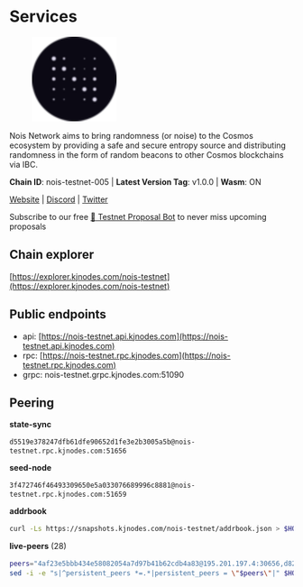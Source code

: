 # Services

<figure><img src="https://raw.githubusercontent.com/kj89/cosmos-images/main/logos/nois.png" width="150" alt=""><figcaption></figcaption></figure>

Nois Network aims to bring randomness (or noise)  to the Cosmos ecosystem by providing a safe and  secure entropy source and distributing randomness  in the form of random beacons to other Cosmos blockchains via IBC.

**Chain ID**: nois-testnet-005 | **Latest Version Tag**: v1.0.0 | **Wasm**: ON

[Website](https://nois.network) | [Discord](https://discord.gg/dHdpwtEb6F) | [Twitter](https://twitter.com/NoisRNG)



Subscribe to our free [🤖 Testnet Proposal Bot](https://t.me/kjnodes_testnet_proposal_bot) to never miss upcoming proposals


## Chain explorer
[https://explorer.kjnodes.com/nois-testnet](https://explorer.kjnodes.com/nois-testnet)

## Public endpoints

* api: [https://nois-testnet.api.kjnodes.com](https://nois-testnet.api.kjnodes.com)
* rpc: [https://nois-testnet.rpc.kjnodes.com](https://nois-testnet.rpc.kjnodes.com)
* grpc: nois-testnet.grpc.kjnodes.com:51090

## Peering

**state-sync**

```text
d5519e378247dfb61dfe90652d1fe3e2b3005a5b@nois-testnet.rpc.kjnodes.com:51656
```

**seed-node**

```text
3f472746f46493309650e5a033076689996c8881@nois-testnet.rpc.kjnodes.com:51659
```

**addrbook**
```bash
curl -Ls https://snapshots.kjnodes.com/nois-testnet/addrbook.json > $HOME/.noisd/config/addrbook.json
```

**live-peers** (28)
```bash
peers="4af23e5bbb434e58082054a7d97b41b62cdb4a83@195.201.197.4:30656,d82a26ef1cebfa8a57e7b06a4310b800740c1c6d@144.76.30.36:15648,d5519e378247dfb61dfe90652d1fe3e2b3005a5b@65.109.68.190:51656,40250630b11b62814410129ed5dc29221e141a2f@65.108.72.233:26156,711a4b20ce63e3a69725d27c73145519a2a1b559@161.97.159.68:17356,5c2a752c9b1952dbed075c56c600c3a79b58c395@195.3.220.135:27286,eff2a3659d8190f2e3f0556d9829288d29e63296@65.108.233.109:17356,f7c0a82105152107c0e516056d0672d01a3a8582@88.99.56.200:26656,28a94656dd4ddde090d8dd3d89865db5b6cda0ce@95.217.58.111:26656,7eec6f0841541db4703053c478b2f8382fe824e0@89.233.108.200:26656,6d6164cd45c7c65ab76abd40f5ff683f72e7f50f@65.109.92.241:40136,457a8e8dcb3bef4d7a6fd7fcb3b97d1282ca029c@65.108.206.118:60856,80cb3138f2f951077c1e70686bb4f59e00cb1fad@135.181.18.112:55726,4f581b36aac37da8766c9de4dc533b0740eb498d@38.242.222.52:26656,65acf20f39df51e09027a2f204e359d57823a995@65.108.72.253:21656,00c205b11dc2d2295749810722bb2e995a24c0c1@95.216.14.58:60656,a87dc8b4e827a05fe5c46aea54999120c8252587@162.19.237.81:26656,4f4cbbb89deacb0a1f395050567e96bb70f4a1ff@142.132.152.46:41656,5a2cf815580a74c31e722737b7f48747afba1137@95.216.197.76:26656,35498a9c47c2901a097161cd5abc5bc758aa1b5c@38.242.158.85:51656,e07c37d68a210ee89191543e64078c7b127aa6c4@65.108.78.101:30656,1f1b67a13a6c9ef47cc21a9c71eeac1adc03e05b@176.9.10.239:26656,d30a17b9980314aadefd270f7ca9e4b810e94aca@5.166.240.95:51656,2403cecea3dc5c6bcac9ff964095ac673fbc02ef@65.109.39.223:26636,c60e7d9dffdc2b97e9d8b36861ff2e077c863482@65.108.2.41:60656,2b265b12688ea801b11672a47b67bb55433ccf37@185.198.27.109:26656,1e9f3c5da72edebe751b108aa52657b190c8991d@65.108.225.158:17356,bca6115a0d059d21781dcdc6bfa8149ec3961bb4@46.17.250.108:60556"
sed -i -e "s|^persistent_peers *=.*|persistent_peers = \"$peers\"|" $HOME/.noisd/config/config.toml
```

